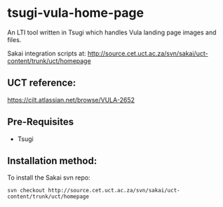 # tsugi-vula-home-page
An LTI tool written in Tsugi which handles Vula landing page images and files.

Sakai integration scripts at:
http://source.cet.uct.ac.za/svn/sakai/uct-content/trunk/uct/homepage

UCT reference:
--------------
https://cilt.atlassian.net/browse/VULA-2652

Pre-Requisites
--------------
* Tsugi
 
Installation method:
------------------------
To install the Sakai svn repo:

```
svn checkout http://source.cet.uct.ac.za/svn/sakai/uct-content/trunk/uct/homepage
```
